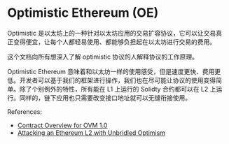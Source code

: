 # Optimistic Ethereum (OE)

Optimistic 是以太坊上的一种针对以太坊应用的交易扩容协议，它可以让交易真正变得便宜，让每个人都轻易使用、都能够负担起在以太坊进行交易的费用。

这个文档向所有想深入了解 optimistic 协议的人解释协议的工作原理。

Optimistic Ethereum 意味着和以太坊一样的使用感受，但是速度更快、费用更低。开发者可以基于我们的框架进行操作，我们也在尽可能让协议的使用变得简单。除了个别例外的特性，所有能在 L1 上运行的 Solidty 合约都可以在 L2 上运行。同样的，链下应用也只需要改变接口地址就可以无缝衔接使用。

References:
- [Contract Overview for OVM 1.0](https://community.optimism.io/docs/protocol/protocol.html)
- [Attacking an Ethereum L2 with Unbridled Optimism](https://www.saurik.com/optimism.html)


